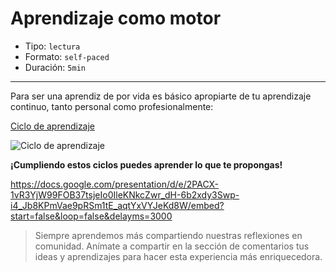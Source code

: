 # Aprendizaje como motor

* Tipo: `lectura`
* Formato: `self-paced`
* Duración: `5min`

***

Para ser una aprendiz de por vida es básico apropiarte de tu aprendizaje
continuo, tanto personal como profesionalmente:

[Ciclo de aprendizaje](https://vimeo.com/471132006)

![Ciclo de aprendizaje](https://user-images.githubusercontent.com/36275285/82513666-46862a80-9ad9-11ea-8237-1f7a27cf4b71.png)

**¡Cumpliendo estos ciclos puedes aprender lo que te propongas!**

https://docs.google.com/presentation/d/e/2PACX-1vR3YjW99FOB37tsjeIo0IleKNkcZwr_dH-6b2xdy3Swp-i4_Jb8KPmVae9pRSm1tE_aqtYxVYJeKd8W/embed?start=false&loop=false&delayms=3000

> Siempre aprendemos más compartiendo nuestras reflexiones en comunidad.
Anímate a compartir en la sección de comentarios tus ideas y aprendizajes
para hacer esta experiencia más enriquecedora.
